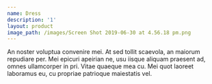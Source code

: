 ```yaml
---
name: Dress
description: '1'
layout: product
image_path: /images/Screen Shot 2019-06-30 at 4.56.18 pm.png
---
```


An noster voluptua convenire mei. At sed tollit scaevola, an maiorum repudiare per. Mei epicuri apeirian ne, usu iisque aliquam praesent ad, omnes ullamcorper in pri. Vitae quaeque mea cu. Mei quot laoreet laboramus eu, cu propriae patrioque maiestatis vel.